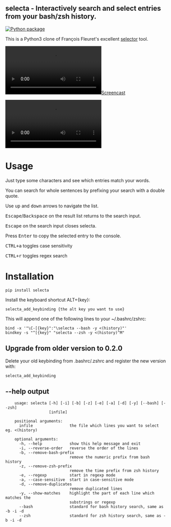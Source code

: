 selecta - Interactively search and select entries from your bash/zsh history.
-----------------------------------------------------------------------------

[![Python package](https://github.com/vindolin/selecta/actions/workflows/python-package.yml/badge.svg?branch=master)](https://github.com/vindolin/selecta/actions/workflows/python-package.yml)

This is a Python3 clone of François Fleuret's excellent [selector](https://fleuret.org/cgi-bin/gitweb/gitweb.cgi?p=selector.git;a=summary) tool.

[![Screencast](https://raw.githubusercontent.com/vindolin/selecta/0.2.0/screencast.mp4)](https://raw.githubusercontent.com/vindolin/selecta/0.2.0/screencast.mp4)

<video src="[[https://user-images.githubusercontent.com/126239/151127893-5c98ba8d-c431-4a25-bb1f-e0b33645a2b6.mp4](https://raw.githubusercontent.com/vindolin/selecta/0.2.0/screencast.mp4)](https://raw.githubusercontent.com/vindolin/selecta/0.2.0/screencast.mp4)"></video>

Usage
=====
Just type some characters and see which entries match your words.

You can search for whole sentences by prefixing your search with a double quote.

Use <kbd>up</kbd> and <kbd>down</kbd> arrows to navigate the list.

<kbd>Escape</kbd>/<kbd>Backspace</kbd> on the result list returns to the search input.

<kbd>Escape</kbd> on the search input closes selecta.

Press <kbd>Enter</kbd> to copy the selected entry to the console.

<kbd>CTRL+a</kbd> toggles case sensitivity

<kbd>CTRL+r</kbd> toggles regex search

Installation
============

```console
pip install selecta
```
Install the keyboard shortcut ALT+{key}:

```console
selecta_add_keybinding {the alt key you want to use}
```

This will append one of the following lines to your ~/.bashrc/zshrc:

```console
bind -x '"\C-[{key}":"\selecta --bash -y <(history)"'
bindkey -s "^[{key}" "selecta --zsh -y <(history)^M"
```

Upgrade from older version to 0.2.0
-----------------------------------
Delete your old keybinding from .bashrc/.zshrc and register the new version with:
```console
selecta_add_keybinding
```


--help output
-------------

```
    usage: selecta [-h] [-i] [-b] [-z] [-e] [-a] [-d] [-y] [--bash] [--zsh]
                   [infile]

    positional arguments:
      infile                the file which lines you want to select eg. <(history)

    optional arguments:
      -h, --help            show this help message and exit
      -i, --reverse-order   reverse the order of the lines
      -b, --remove-bash-prefix
                            remove the numeric prefix from bash history
      -z, --remove-zsh-prefix
                            remove the time prefix from zsh history
      -e, --regexp          start in regexp mode
      -a, --case-sensitive  start in case-sensitive mode
      -d, --remove-duplicates
                            remove duplicated lines
      -y, --show-matches    highlight the part of each line which matches the
                            substrings or regexp
      --bash                standard for bash history search, same as -b -i -d
      --zsh                 standard for zsh history search, same as -b -i -d
```
